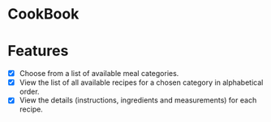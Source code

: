 # CookBook

# Features
- [x] Choose from a list of available meal categories.
- [x] View the list of all available recipes for a chosen category in alphabetical order.
- [x] View the details (instructions, ingredients and measurements) for each recipe.
